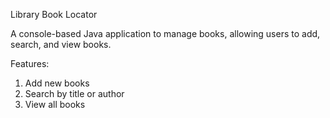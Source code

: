 Library Book Locator

A console-based Java application to manage books, allowing users to add, search, and view books.

Features:
1. Add new books
2. Search by title or author
3. View all books
